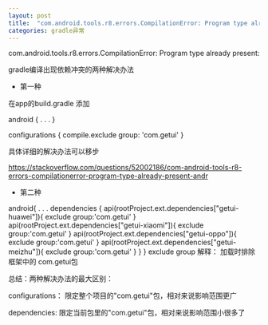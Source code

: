 ```yaml
---
layout: post
title:  "com.android.tools.r8.errors.CompilationError: Program type already present gradle编译异常的解决办法"
categories: gradle异常
---
```

com.android.tools.r8.errors.CompilationError: Program type already present: 

gradle编译出现依赖冲突的两种解决办法


* 第一种

在app的build.gradle 添加

android {
    .
    .
    .
}

configurations {
    compile.exclude group: 'com.getui'
}

具体详细的解决办法可以移步

https://stackoverflow.com/questions/52002186/com-android-tools-r8-errors-compilationerror-program-type-already-present-andr


* 第二种

android{
.
.
.
dependencies {
       api(rootProject.ext.dependencies["getui-huawei"]){
        exclude group:'com.getui'
        }
        api(rootProject.ext.dependencies["getui-xiaomi"]){
            exclude group:'com.getui'
       }
       api(rootProject.ext.dependencies["getui-oppo"]){
            exclude group:'com.getui'
       }
      api(rootProject.ext.dependencies["getui-meizhu"]){
          exclude group:'com.getui'
      }
   }
}
exclude group 解释： 加载时排除框架中的 com.getui包

总结：两种解决办法的最大区别：

configurations： 限定整个项目的"com.getui"包，相对来说影响范围更广

dependencies:    限定当前包里的"com.getui"包，相对来说影响范围小很多了
